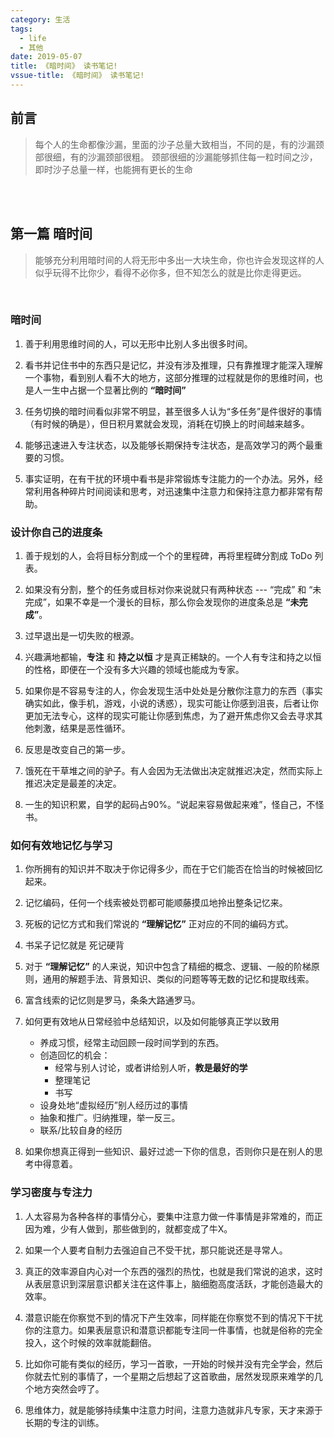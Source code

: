 ```yaml
---
category: 生活
tags:
  - life
  - 其他
date: 2019-05-07
title: 《暗时间》 读书笔记!
vssue-title: 《暗时间》 读书笔记!
---
```


## 前言
> 每个人的生命都像沙漏，里面的沙子总量大致相当，不同的是，有的沙漏颈部很细，有的沙漏颈部很粗。
> 颈部很细的沙漏能够抓住每一粒时间之沙，即时沙子总量一样，也能拥有更长的生命

<br/><br/>

## 第一篇  暗时间

> 能够充分利用暗时间的人将无形中多出一大块生命，你也许会发现这样的人似乎玩得不比你少，看得不必你多，但不知怎么的就是比你走得更远。

<br/>

### 暗时间

1. 善于利用思维时间的人，可以无形中比别人多出很多时间。

2. 看书并记住书中的东西只是记忆，并没有涉及推理，只有靠推理才能深入理解一个事物，看到别人看不大的地方，这部分推理的过程就是你的思维时间，也是人一生中占据一个显著比例的 **“暗时间”**

3. 任务切换的暗时间看似非常不明显，甚至很多人认为“多任务”是件很好的事情（有时候的确是），但日积月累就会发现，消耗在切换上的时间越来越多。

4. 能够迅速进入专注状态，以及能够长期保持专注状态，是高效学习的两个最重要的习惯。

5. 事实证明，在有干扰的环境中看书是非常锻炼专注能力的一个办法。另外，经常利用各种碎片时间阅读和思考，对迅速集中注意力和保持注意力都非常有帮助。


### 设计你自己的进度条

1. 善于规划的人，会将目标分割成一个个的里程碑，再将里程碑分割成 ToDo 列表。

2. 如果没有分割，整个的任务或目标对你来说就只有两种状态 --- “完成” 和 “未完成”，如果不幸是一个漫长的目标，那么你会发现你的进度条总是 **“未完成”**。

3. 过早退出是一切失败的根源。

4. 兴趣满地都输，**专注** 和 **持之以恒** 才是真正稀缺的。一个人有专注和持之以恒的性格，即便在一个没有多大兴趣的领域也能成为专家。

5. 如果你是不容易专注的人，你会发现生活中处处是分散你注意力的东西（事实确实如此，像手机，游戏，小说的诱惑），现实可能让你感到沮丧，后者让你更加无法专心，这样的现实可能让你感到焦虑，为了避开焦虑你又会去寻求其他刺激，结果是恶性循环。

6. 反思是改变自己的第一步。

7. 饿死在干草堆之间的驴子。有人会因为无法做出决定就推迟决定，然而实际上推迟决定是最差的决定。

8. 一生的知识积累，自学的起码占90%。“说起来容易做起来难”，怪自己，不怪书。


### 如何有效地记忆与学习

1. 你所拥有的知识并不取决于你记得多少，而在于它们能否在恰当的时候被回忆起来。

2. 记忆编码，任何一个线索被处罚都可能顺藤摸瓜地拎出整条记忆来。

3. 死板的记忆方式和我们常说的 **“理解记忆”** 正对应的不同的编码方式。

4. 书呆子记忆就是 死记硬背

5. 对于 **“理解记忆”** 的人来说，知识中包含了精细的概念、逻辑、一般的阶梯原则，通用的解题手法、背景知识、类似的问题等等无数的记忆和提取线索。

6. 富含线索的记忆则是罗马，条条大路通罗马。

7. 如何更有效地从日常经验中总结知识，以及如何能够真正学以致用
	- 养成习惯，经常主动回顾一段时间学到的东西。
	- 创造回忆的机会：
		- 经常与别人讨论，或者讲给别人听，**教是最好的学**
		- 整理笔记
		- 书写
	- 设身处地“虚拟经历”别人经历过的事情
	- 抽象和推广。归纳推理，举一反三。
	- 联系/比较自身的经历

8. 如果你想真正得到一些知识、最好过滤一下你的信息，否则你只是在别人的思考中得意着。


### 学习密度与专注力
1. 人太容易为各种各样的事情分心，要集中注意力做一件事情是非常难的，而正因为难，少有人做到，那些做到的，就都变成了牛X。

2. 如果一个人要考自制力去强迫自己不受干扰，那只能说还是寻常人。

3. 真正的效率源自内心对一个东西的强烈的热忱，也就是我们常说的追求，这时从表层意识到深层意识都关注在这件事上，脑细胞高度活跃，才能创造最大的效率。

4. 潜意识能在你察觉不到的情况下产生效率，同样能在你察觉不到的情况下干扰你的注意力。如果表层意识和潜意识都能专注同一件事情，也就是俗称的完全投入，这个时候的效率就能翻倍。

5. 比如你可能有类似的经历，学习一首歌，一开始的时候并没有完全学会，然后你就去忙别的事情了，一个星期之后想起了这首歌曲，居然发现原来难学的几个地方突然会哼了。

6. 思维体力，就是能够持续集中注意力时间，注意力造就非凡专家，天才来源于长期的专注的训练。




